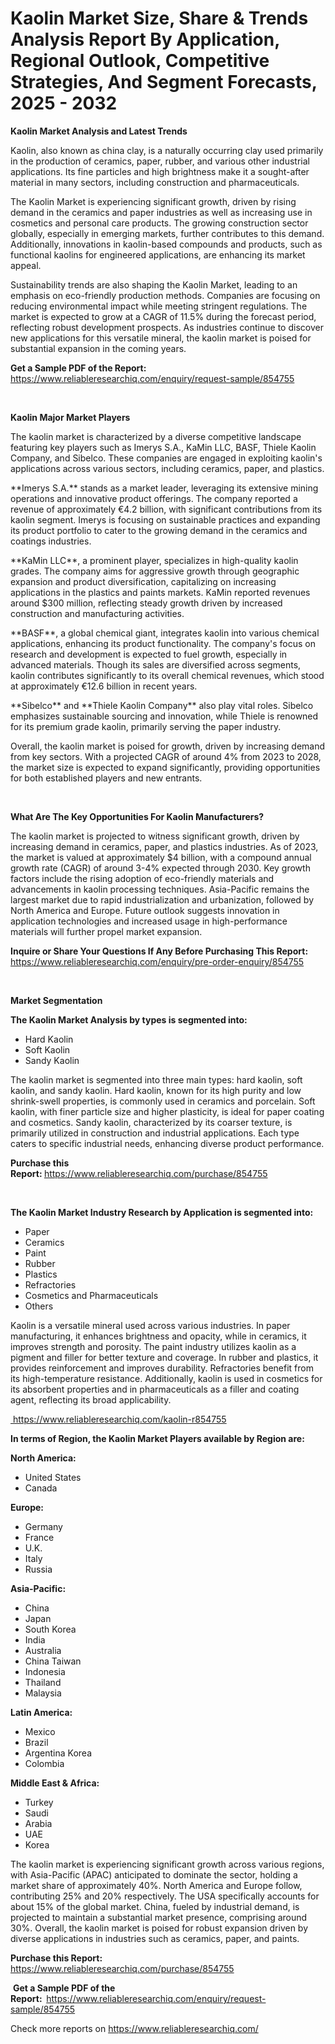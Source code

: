 <p><h1>Kaolin Market Size, Share & Trends Analysis Report By Application, Regional Outlook, Competitive Strategies, And Segment Forecasts, 2025 - 2032</h1></p><p><strong>Kaolin Market Analysis and Latest Trends</strong></p>
<p><p>Kaolin, also known as china clay, is a naturally occurring clay used primarily in the production of ceramics, paper, rubber, and various other industrial applications. Its fine particles and high brightness make it a sought-after material in many sectors, including construction and pharmaceuticals.</p><p>The Kaolin Market is experiencing significant growth, driven by rising demand in the ceramics and paper industries as well as increasing use in cosmetics and personal care products. The growing construction sector globally, especially in emerging markets, further contributes to this demand. Additionally, innovations in kaolin-based compounds and products, such as functional kaolins for engineered applications, are enhancing its market appeal.</p><p>Sustainability trends are also shaping the Kaolin Market, leading to an emphasis on eco-friendly production methods. Companies are focusing on reducing environmental impact while meeting stringent regulations. The market is expected to grow at a CAGR of 11.5% during the forecast period, reflecting robust development prospects. As industries continue to discover new applications for this versatile mineral, the kaolin market is poised for substantial expansion in the coming years.</p></p>
<p><strong>Get a Sample PDF of the Report:&nbsp;</strong> <a href="https://www.reliableresearchiq.com/enquiry/request-sample/854755?utm_campaign=3505&utm_medium=2&utm_source=Github&utm_content=ia&utm_term=31032025&utm_id=kaolin">https://www.reliableresearchiq.com/enquiry/request-sample/854755</a></p>
<p>&nbsp;</p>
<p><strong>Kaolin Major Market Players</strong></p>
<p><p>The kaolin market is characterized by a diverse competitive landscape featuring key players such as Imerys S.A., KaMin LLC, BASF, Thiele Kaolin Company, and Sibelco. These companies are engaged in exploiting kaolin's applications across various sectors, including ceramics, paper, and plastics.</p><p>**Imerys S.A.** stands as a market leader, leveraging its extensive mining operations and innovative product offerings. The company reported a revenue of approximately €4.2 billion, with significant contributions from its kaolin segment. Imerys is focusing on sustainable practices and expanding its product portfolio to cater to the growing demand in the ceramics and coatings industries.</p><p>**KaMin LLC**, a prominent player, specializes in high-quality kaolin grades. The company aims for aggressive growth through geographic expansion and product diversification, capitalizing on increasing applications in the plastics and paints markets. KaMin reported revenues around $300 million, reflecting steady growth driven by increased construction and manufacturing activities.</p><p>**BASF**, a global chemical giant, integrates kaolin into various chemical applications, enhancing its product functionality. The company's focus on research and development is expected to fuel growth, especially in advanced materials. Though its sales are diversified across segments, kaolin contributes significantly to its overall chemical revenues, which stood at approximately €12.6 billion in recent years.</p><p>**Sibelco** and **Thiele Kaolin Company** also play vital roles. Sibelco emphasizes sustainable sourcing and innovation, while Thiele is renowned for its premium grade kaolin, primarily serving the paper industry.</p><p>Overall, the kaolin market is poised for growth, driven by increasing demand from key sectors. With a projected CAGR of around 4% from 2023 to 2028, the market size is expected to expand significantly, providing opportunities for both established players and new entrants.</p></p>
<p>&nbsp;</p>
<p><strong>What Are The Key Opportunities For Kaolin Manufacturers?</strong></p>
<p><p>The kaolin market is projected to witness significant growth, driven by increasing demand in ceramics, paper, and plastics industries. As of 2023, the market is valued at approximately $4 billion, with a compound annual growth rate (CAGR) of around 3-4% expected through 2030. Key growth factors include the rising adoption of eco-friendly materials and advancements in kaolin processing techniques. Asia-Pacific remains the largest market due to rapid industrialization and urbanization, followed by North America and Europe. Future outlook suggests innovation in application technologies and increased usage in high-performance materials will further propel market expansion.</p></p>
<p><strong>Inquire or Share Your Questions If Any Before Purchasing This Report:</strong> <a href="https://www.reliableresearchiq.com/enquiry/pre-order-enquiry/854755?utm_campaign=3505&utm_medium=2&utm_source=Github&utm_content=ia&utm_term=31032025&utm_id=kaolin">https://www.reliableresearchiq.com/enquiry/pre-order-enquiry/854755</a></p>
<p>&nbsp;</p>
<p><strong>Market Segmentation</strong></p>
<p><strong>The Kaolin Market Analysis by types is segmented into:</strong></p>
<p><ul><li>Hard Kaolin</li><li>Soft Kaolin</li><li>Sandy Kaolin</li></ul></p>
<p><p>The kaolin market is segmented into three main types: hard kaolin, soft kaolin, and sandy kaolin. Hard kaolin, known for its high purity and low shrink-swell properties, is commonly used in ceramics and porcelain. Soft kaolin, with finer particle size and higher plasticity, is ideal for paper coating and cosmetics. Sandy kaolin, characterized by its coarser texture, is primarily utilized in construction and industrial applications. Each type caters to specific industrial needs, enhancing diverse product performance.</p></p>
<p><strong>Purchase this Report:&nbsp;</strong><a href="https://www.reliableresearchiq.com/purchase/854755?utm_campaign=3505&utm_medium=2&utm_source=Github&utm_content=ia&utm_term=31032025&utm_id=kaolin">https://www.reliableresearchiq.com/purchase/854755</a></p>
<p>&nbsp;</p>
<p><strong>The Kaolin Market Industry Research by Application is segmented into:</strong></p>
<p><ul><li>Paper</li><li>Ceramics</li><li>Paint</li><li>Rubber</li><li>Plastics</li><li>Refractories</li><li>Cosmetics and Pharmaceuticals</li><li>Others</li></ul></p>
<p><p>Kaolin is a versatile mineral used across various industries. In paper manufacturing, it enhances brightness and opacity, while in ceramics, it improves strength and porosity. The paint industry utilizes kaolin as a pigment and filler for better texture and coverage. In rubber and plastics, it provides reinforcement and improves durability. Refractories benefit from its high-temperature resistance. Additionally, kaolin is used in cosmetics for its absorbent properties and in pharmaceuticals as a filler and coating agent, reflecting its broad applicability.</p></p>
<p><a href="https://www.reliableresearchiq.com/kaolin-r854755?utm_campaign=3505&utm_medium=2&utm_source=Github&utm_content=ia&utm_term=31032025&utm_id=kaolin">&nbsp;https://www.reliableresearchiq.com/kaolin-r854755</a></p>
<p><strong>In terms of Region, the Kaolin Market Players available by Region are:</strong></p>
<p>
    <p> <strong> North America: </strong>
        <ul>
            <li>United States</li>
            <li>Canada</li>
        </ul>
        </p> 
    <p> <strong> Europe: </strong>
        <ul>
            <li>Germany</li>
            <li>France</li>
            <li>U.K.</li>
            <li>Italy</li>
            <li>Russia</li>
        </ul>
        </p> 
    <p> <strong> Asia-Pacific: </strong>
        <ul>
            <li>China</li>
            <li>Japan</li>
            <li>South Korea</li>
            <li>India</li>
            <li>Australia</li>
            <li>China Taiwan</li>
            <li>Indonesia</li>
            <li>Thailand</li>
            <li>Malaysia</li>
        </ul>
        </p> 
    <p> <strong> Latin America: </strong>
        <ul>
            <li>Mexico</li>
            <li>Brazil</li>
            <li>Argentina Korea</li>
            <li>Colombia</li>
        </ul>
        </p> 
    <p> <strong> Middle East & Africa: </strong>
        <ul>
            <li>Turkey</li>
            <li>Saudi</li>
            <li>Arabia</li>
            <li>UAE</li>
            <li>Korea</li>
        </ul>
    </p>
    </p>
<p><p>The kaolin market is experiencing significant growth across various regions, with Asia-Pacific (APAC) anticipated to dominate the sector, holding a market share of approximately 40%. North America and Europe follow, contributing 25% and 20% respectively. The USA specifically accounts for about 15% of the global market. China, fueled by industrial demand, is projected to maintain a substantial market presence, comprising around 30%. Overall, the kaolin market is poised for robust expansion driven by diverse applications in industries such as ceramics, paper, and paints.</p></p>
<p><strong>Purchase this Report: </strong><a href="https://www.reliableresearchiq.com/purchase/854755?utm_campaign=3505&utm_medium=2&utm_source=Github&utm_content=ia&utm_term=31032025&utm_id=kaolin">https://www.reliableresearchiq.com/purchase/854755</a></p>
<p>&nbsp;<strong>Get a Sample PDF of the Report:&nbsp;&nbsp;</strong><a href="https://www.reliableresearchiq.com/enquiry/request-sample/854755?utm_campaign=3505&utm_medium=2&utm_source=Github&utm_content=ia&utm_term=31032025&utm_id=kaolin">https://www.reliableresearchiq.com/enquiry/request-sample/854755</a></p>
<p><strong></strong></p>
<p>Check more reports on <a href="https://www.reliableresearchiq.com/?utm_campaign=3505&utm_medium=2&utm_source=Github&utm_content=ia&utm_term=31032025&utm_id=kaolin">https://www.reliableresearchiq.com/</a></p>